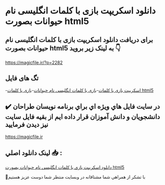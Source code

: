 # دانلود اسکریپت بازی با کلمات انگلیسی نام حیوانات بصورت html5

## برای دریافت دانلود اسکریپت بازی با کلمات انگلیسی نام حیوانات بصورت html5 به لینک زیر بروید 👇

https://magicfile.ir/?p=2282

## تگ های فایل

-[اسکریپت بازی با کلمات](https://magicfile.ir/product/%d8%a7%d8%b3%da%a9%d8%b1%db%8c%d9%be%d8%aa-%d8%a8%d8%a7%d8%b2%db%8c-%d8%a8%d8%a7-%da%a9%d9%84%d9%85%d8%a7%d8%aa-%d8%a7%d9%86%da%af%d9%84%db%8c%d8%b3%db%8c-%d9%86%d8%a7%d9%85-%d8%ad%db%8c%d9%88%d8%a7%d9%86%d8%a7%d8%aa-%d8%a8%d8%b5%d9%88%d8%b1%d8%aa-html5/)-[بازی با کلمات انگلیسی نام حیوانات](https://magicfile.ir/product/%d8%a7%d8%b3%da%a9%d8%b1%db%8c%d9%be%d8%aa-%d8%a8%d8%a7%d8%b2%db%8c-%d8%a8%d8%a7-%da%a9%d9%84%d9%85%d8%a7%d8%aa-%d8%a7%d9%86%da%af%d9%84%db%8c%d8%b3%db%8c-%d9%86%d8%a7%d9%85-%d8%ad%db%8c%d9%88%d8%a7%d9%86%d8%a7%d8%aa-%d8%a8%d8%b5%d9%88%d8%b1%d8%aa-html5/)-[بازی با کلمات html5](https://magicfile.ir/product/%d8%a7%d8%b3%da%a9%d8%b1%db%8c%d9%be%d8%aa-%d8%a8%d8%a7%d8%b2%db%8c-%d8%a8%d8%a7-%da%a9%d9%84%d9%85%d8%a7%d8%aa-%d8%a7%d9%86%da%af%d9%84%db%8c%d8%b3%db%8c-%d9%86%d8%a7%d9%85-%d8%ad%db%8c%d9%88%d8%a7%d9%86%d8%a7%d8%aa-%d8%a8%d8%b5%d9%88%d8%b1%d8%aa-html5/)

## ✔️ در سايت فايل هاي ويژه اي براي برنامه نويسان طراحان دانشجويان و دانش آموزان قرار داده ايم از بقيه فايل سايت نيز ديدن فرماييد

https://magicfile.ir


## لينک دانلود اصلي 📥 :

[دانلود اسکریپت بازی با کلمات انگلیسی نام حیوانات بصورت html5](https://magicfile.ir/product/%d8%a7%d8%b3%da%a9%d8%b1%db%8c%d9%be%d8%aa-%d8%a8%d8%a7%d8%b2%db%8c-%d8%a8%d8%a7-%da%a9%d9%84%d9%85%d8%a7%d8%aa-%d8%a7%d9%86%da%af%d9%84%db%8c%d8%b3%db%8c-%d9%86%d8%a7%d9%85-%d8%ad%db%8c%d9%88%d8%a7%d9%86%d8%a7%d8%aa-%d8%a8%d8%b5%d9%88%d8%b1%d8%aa-html5/) 


🙏با تشکر از همراهي شما مشتاقانه در وبسایت منتظر شما دوست عزیز هستیم

